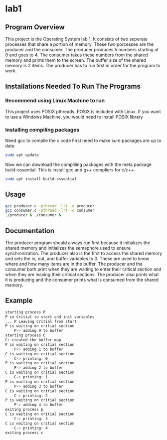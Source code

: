 # lab1
## Program Overview
This project is the Operating System lab 1. It consists of two seperate processes that share a portion of memory. These two porcesses are the producer and the consumer. The producer produces 5 numbers starting at 0 and goes to 4. The consumer takes these numbers from the shared memory and prints them to the screen. The buffer size of the shared memory is 2 items. The producer has to run first in order for the program to work.
## Installations Needed To Run The Programs
### Recommend using Linux Machine to run  
This project uses POSIX pthreads. POSIX is included with Linux. If you want to use a Windows Machine, you would need to install POSIX library
### Installing compiling packages
Need gcc to complie the c code
First need to make sure packages are up to date
```bash
sudo apt update
```
Now we can download the compliling packages with the meta package build-essential. This is install gcc and g++ compliers for c/c++.
```bash
sudo apt install build-essential
```

## Usage
```bash
gcc producer.c -pthread -lrt -o producer
gcc consumer.c -pthread -lrt -o consumer
./producer & ./consumer &
```
## Documentation
The producer program should always run first because it initializes the shared memory and initializes the semaphore used to ensure synchronization. The producer also is the first to access the shared memory and sets the in, out, and buffer variables to 0. These are used to know where and how many items are in the buffer. The producer and the consumer both print when they are waiting to enter their critical section and when they are leaving their critical sections. The producer also prints what it is producing and the consumer prints what is consumed from the shared memory. 
## Example
```bash
starting process P
P in Critial to start and init variables
... P Leaving Critial from start
P is waiting on critial section
	P-> adding 0 to buffer
starting process C
C: created the buffer map
P is waiting on critial section
	P-> adding 1 to buffer
C is waiting on critial section
	C-> printing: 0
P is waiting on critial section
	P-> adding 2 to buffer
C is waiting on critial section
	C-> printing: 1
P is waiting on critial section
	P-> adding 3 to buffer
C is waiting on critial section
	C-> printing: 2
P is waiting on critial section
	P-> adding 4 to buffer
exiting process p
C is waiting on critial section
	C-> printing: 3
C is waiting on critial section
	C-> printing: 4
exiting process c
```